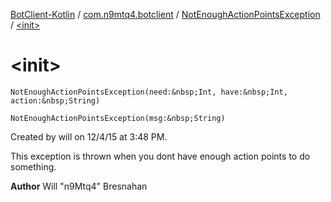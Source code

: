 [BotClient-Kotlin](../../index.md) / [com.n9mtq4.botclient](../index.md) / [NotEnoughActionPointsException](index.md) / [&lt;init&gt;](.)


# &lt;init&gt;

`NotEnoughActionPointsException(need:&nbsp;Int, have:&nbsp;Int, action:&nbsp;String)`


`NotEnoughActionPointsException(msg:&nbsp;String)`

Created by will on 12/4/15 at 3:48 PM.


This exception is thrown when you dont have enough action points to
do something.



**Author**
Will "n9Mtq4" Bresnahan


